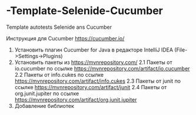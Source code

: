 # -Template-Selenide-Cucumber
Template autotests Selenide ans Cucumber

Инструкция для Cucumber https://cucumber.io/
1. Установить плагин Cucumber for Java в редакторе IntelliJ IDEA (File->Settings->Plugins)
2. Установить пакеты из https://mvnrepository.com/
2.1 Пакеты от io.cucumber по ссылке https://mvnrepository.com/artifact/io.cucumber
2.2 Пакеты от info.cukes по ссылке https://mvnrepository.com/artifact/info.cukes
2.3 Пакеты от junit по ссылке https://mvnrepository.com/artifact/junit
2.4 Пакеты от org.junit.jupiter по ссылке https://mvnrepository.com/artifact/org.junit.jupiter
3. Добавление библиотек